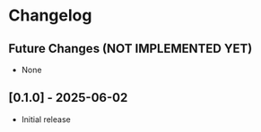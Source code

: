 # Changelog

## Future Changes (NOT IMPLEMENTED YET)

- None

## [0.1.0] - 2025-06-02

- Initial release
